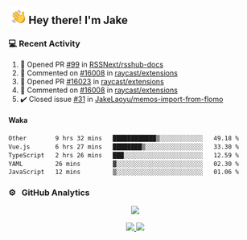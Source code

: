 <img alt="Night Coding" src="./assets/Hand%20Wave.gif" width='40' align="left"/><h2>Hey there! I'm Jake</h2>

### 💻 Recent Activity

<!--RECENT_ACTIVITY:start-->
1. 💪 Opened PR [#99](https://github.com/RSSNext/rsshub-docs/pull/99) in [RSSNext/rsshub-docs](https://github.com/RSSNext/rsshub-docs)<br>
2. 💬 Commented on [#16008](https://github.com/raycast/extensions/issues/16008#issuecomment-2560459074) in [raycast/extensions](https://github.com/raycast/extensions)<br>
3. 💪 Opened PR [#16023](https://github.com/raycast/extensions/pull/16023) in [raycast/extensions](https://github.com/raycast/extensions)<br>
4. 💬 Commented on [#16008](https://github.com/raycast/extensions/issues/16008#issuecomment-2560113859) in [raycast/extensions](https://github.com/raycast/extensions)<br>
5. ✔️ Closed issue [#31](https://github.com/JakeLaoyu/memos-import-from-flomo/issues/31) in [JakeLaoyu/memos-import-from-flomo](https://github.com/JakeLaoyu/memos-import-from-flomo)<br>
<!--RECENT_ACTIVITY:end-->

#### Waka

<!--START_SECTION:waka-->

```txt
Other        9 hrs 32 mins   ████████████▒░░░░░░░░░░░░   49.18 %
Vue.js       6 hrs 27 mins   ████████▒░░░░░░░░░░░░░░░░   33.30 %
TypeScript   2 hrs 26 mins   ███░░░░░░░░░░░░░░░░░░░░░░   12.59 %
YAML         26 mins         ▓░░░░░░░░░░░░░░░░░░░░░░░░   02.30 %
JavaScript   12 mins         ▒░░░░░░░░░░░░░░░░░░░░░░░░   01.06 %
```

<!--END_SECTION:waka-->

### ⚙️ &nbsp; GitHub Analytics

<p align="center">
  <img src="http://github-profile-summary-cards.vercel.app/api/cards/profile-details?username=JakeLaoyu&theme=2077" />
</p>


<p align="center">
<a href="https://github.com/JakeLaoyu">
  <img height="180em" src="https://github-readme-stats-eight-theta.vercel.app/api?username=jakelaoyu&show_icons=true&theme=algolia&include_all_commits=true&count_private=true"/>
  <img height="180em" src="https://github-readme-stats-eight-theta.vercel.app/api/top-langs/?username=jakelaoyu&layout=compact&langs_count=8&theme=algolia&hide=html&count_private=true"/>
</a>
</p>

<!-- ### 🤝🏻 &nbsp; Connect with Me

<p align="center">
<a href="https://i.jakeyu.top"><img src="https://img.shields.io/badge/-i.jakeyu.top-3423A6?style=flat&logo=Google-Chrome&logoColor=white"/></a>
<a href="mailto:jake.laoyu@gmail.com"><img src="https://img.shields.io/badge/-jake.laoyu@gmail.com-D14836?style=flat&logo=Gmail&logoColor=white"/></a>
</p> -->
